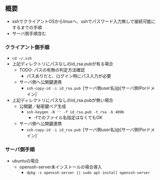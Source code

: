 ## 概要

* sshでクライアントOSからlinuxへ、sshでパスワード入力無しで接続可能にするまでの手順
* サーバ側手順含む

### クライアント側手順

* `cd ~/.ssh`
* 上記ディレクトリにパスなしのid_rsa.pubが有る場合
    * TODO: パスの有無の判定方法確認
        * パスありだと、ログイン時にパス入力が必要
    * サーバ側へ公開鍵連携
        * `ssh-copy-id -i id_rsa.pub `[サーバ側user名]@[サーバ側IPorドメイン]`
* 上記ディレクトリにパスなしのid_rsa.pubが無い場合
    * 公開鍵／秘密鍵ペア生成
        * `ssh-keygen -N '' -f id_rsa.pub -t rsa -b 4096`
            * -fでのファイル名指定はなくてもOK
    * サーバ側へ公開鍵連携
        * `ssh-copy-id -i id_rsa.pub `[サーバ側user名]@[サーバ側IPorドメイン]`

### サーバ側手順

* ubuntuの場合
    * openssh-server未インストールの場合導入
        * `dpkg -s openssh-server || sudo apt install openssh-server`
